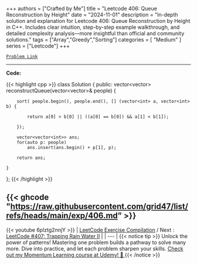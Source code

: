 
+++
authors = ["Crafted by Me"]
title = "Leetcode 406: Queue Reconstruction by Height"
date = "2024-11-01"
description = "In-depth solution and explanation for Leetcode 406: Queue Reconstruction by Height in C++. Includes clear intuition, step-by-step example walkthrough, and detailed complexity analysis—more insightful than official and community solutions."
tags = ["Array","Greedy","Sorting"]
categories = [
    "Medium"
]
series = ["Leetcode"]
+++



[`Problem Link`](https://leetcode.com/problems/queue-reconstruction-by-height/description/)

---

**Code:**

{{< highlight cpp >}}
class Solution {
public:
    vector<vector<int>> reconstructQueue(vector<vector<int>>& people) {
        
        sort( people.begin(), people.end(), [] (vector<int> a, vector<int> b) {
            
            return a[0] > b[0] || ((a[0] == b[0]) && a[1] < b[1]);
            
        });
        
        vector<vector<int>> ans;
        for(auto p: people) 
            ans.insert(ans.begin() + p[1], p);
        
        return ans;
        
    }
};
{{< /highlight >}}

{{< ghcode "https://raw.githubusercontent.com/grid47/list/refs/heads/main/exp/406.md" >}}
---
{{< youtube 6plztg2nnjY >}}
| [LeetCode Exercise Compilation](https://grid47.xyz/leetcode/) / Next : [LeetCode #407: Trapping Rain Water II](https://grid47.xyz/posts/leetcode_407) |
| --- |
{{< notice tip >}}
Unlock the power of patterns! Mastering one problem builds a pathway to solve many more. Dive into practice, and let each problem sharpen your skills. [Check out my Momentum Learning course at Udemy! 🚀 ](https://www.udemy.com/course/algorithms-and-data-structures-in-cpp/)
{{< /notice >}}


